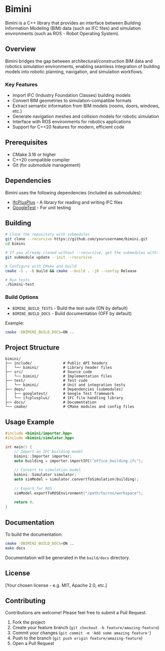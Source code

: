 # Bimini
Bimini is a C++ library that provides an interface between Building Information Modeling (BIM) data (such as IFC files) and simulation environments (such as ROS - Robot Operating System).

## Overview
Bimini bridges the gap between architectural/construction BIM data and robotics simulation environments, enabling seamless integration of building models into robotic planning, navigation, and simulation workflows.

### Key Features
- Import IFC (Industry Foundation Classes) building models
- Convert BIM geometries to simulation-compatible formats
- Extract semantic information from BIM models (rooms, doors, windows, etc.)
- Generate navigation meshes and collision models for robotic simulation
- Interface with ROS environments for robotics applications
- Support for C++20 features for modern, efficient code

## Prerequisites
- CMake 3.16 or higher
- C++20 compatible compiler
- Git (for submodule management)

## Dependencies
Bimini uses the following dependencies (included as submodules):

- [IfcPlusPlus](https://github.com/ifcquery/ifcplusplus) - A library for reading and writing IFC files
- [GoogleTest](https://github.com/google/googletest) - For unit testing

## Building
```bash
# Clone the repository with submodules
git clone --recursive https://github.com/yourusername/bimini.git
cd bimini

# If you already cloned without --recursive, get the submodules with:
git submodule update --init --recursive

# Configure with CMake and build
cmake -S . -B build && cmake --build . -j8 --config Release

# Run tests
./bimini-test
```

### Build Options
- `BIMINI_BUILD_TESTS` - Build the test suite (ON by default)
- `BIMINI_BUILD_DOCS` - Build documentation (OFF by default)

Example:
```bash
cmake -DBIMINI_BUILD_DOCS=ON ..
```

## Project Structure
```
bimini/
├── include/              # Public API headers
│   └── bimini/           # Library header files
├── src/                  # Source code
│   └── bimini/           # Implementation files
├── test/                 # Test code
│   └── bimini/           # Unit and integration tests
├── deps/                 # Dependencies (submodules)
│   ├── googletest/       # Google Test framework
│   └── ifcplusplus/      # IFC file handling library
├── docs/                 # Documentation
└── cmake/                # CMake modules and config files
```

## Usage Example

```cpp
#include <bimini/importer.hpp>
#include <bimini/simulator.hpp>

int main() {
    // Import an IFC building model
    bimini::Importer importer;
    auto building = importer.importIFC("office_building.ifc");
    
    // Convert to simulation model
    bimini::Simulator simulator;
    auto simModel = simulator.convertToSimulation(building);
    
    // Export for ROS
    simModel.exportToROSEnvironment("/path/to/ros/workspace");
    
    return 0;
}
```

## Documentation
To build the documentation:
```bash
cmake -DBIMINI_BUILD_DOCS=ON ..
make docs
```

Documentation will be generated in the `build/docs` directory.

## License
[Your chosen license - e.g. MIT, Apache 2.0, etc.]

## Contributing
Contributions are welcome! Please feel free to submit a Pull Request.

1. Fork the project
2. Create your feature branch (`git checkout -b feature/amazing-feature`)
3. Commit your changes (`git commit -m 'Add some amazing feature'`)
4. Push to the branch (`git push origin feature/amazing-feature`)
5. Open a Pull Request
